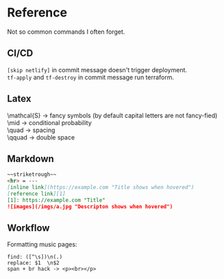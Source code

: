 # Reference

Not so common commands I often forget.

## CI/CD


`[skip netlify]` in commit message doesn't trigger deployment.  
`tf-apply` and `tf-destroy` in commit message run terraform.

## Latex

\mathcal{S} -> fancy symbols (by default capital letters are not fancy-fied)  
\mid -> conditional probability  
\quad -> spacing  
\qquad -> double space

## Markdown

```md
~~striketrough~~
<hr> = ---
[inline link](https://example.com "Title shows when hovered")
[reference link][1]
[1]: https://example.com "Title"
![images](/imgs/a.jpg "Descripton shows when hovered")
```

## Workflow

Formatting music pages:
```
find: ([^\s])\n(.)
replace: $1  \n$2
span + br hack -> <p><br></p>
```

